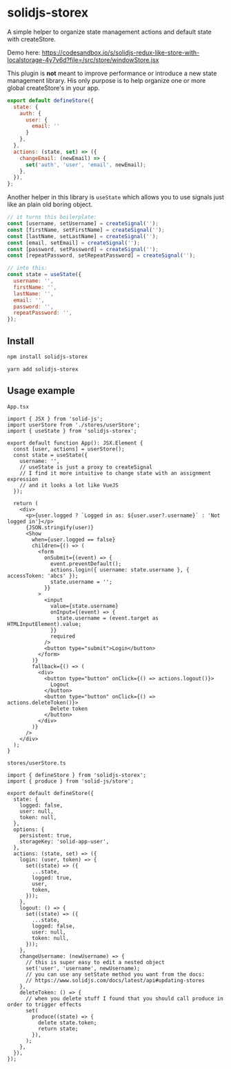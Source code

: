 # solidjs-storex

A simple helper to organize state management actions and default state with createStore.

Demo here: https://codesandbox.io/s/solidjs-redux-like-store-with-localstorage-4y7v6d?file=/src/store/windowStore.jsx

This plugin is **not** meant to improve performance or introduce a new state management library. His only purpose is to help organize one or more global createStore's in your app.

```jsx
export default defineStore({
  state: {
    auth: {
      user: {
        email: ''
      }
    },
  },
  actions: (state, set) => ({
    changeEmail: (newEmail) => {
      set('auth', 'user', 'email', newEmail);
    },
  }),
};
```

Another helper in this library is `useState` which allows you to use signals just like an plain old boring object.

```jsx
// it turns this boilerplate:
const [username, setUsername] = createSignal('');
const [firstName, setFirstName] = createSignal('');
const [lastName, setLastName] = createSignal('');
const [email, setEmail] = createSignal('');
const [password, setPassword] = createSignal('');
const [repeatPassword, setRepeatPassword] = createSignal('');

// into this:
const state = useState({
  username: '',
  firstName: '',
  lastName: '',
  email: '',
  password: '',
  repeatPassword: '',
});
```

## Install

```bash
npm install solidjs-storex
```

```bash
yarn add solidjs-storex
```

## Usage example

`App.tsx`

```tsx
import { JSX } from 'solid-js';
import userStore from './stores/userStore';
import { useState } from 'solidjs-storex';

export default function App(): JSX.Element {
  const [user, actions] = userStore();
  const state = useState({
    username: '',
    // useState is just a proxy to createSignal
    // I find it more intuitive to change state with an assignment expression
    // and it looks a lot like VueJS
  });

  return (
    <div>
      <p>{user.logged ? `Logged in as: ${user.user?.username}` : 'Not logged in'}</p>
      {JSON.stringify(user)}
      <Show
        when={user.logged == false}
        children={() => (
          <form
            onSubmit={(event) => {
              event.preventDefault();
              actions.login({ username: state.username }, { accessToken: 'abcs' });
              state.username = '';
            }}
          >
            <input
              value={state.username}
              onInput={(event) => {
                state.username = (event.target as HTMLInputElement).value;
              }}
              required
            />
            <button type="submit">Login</button>
          </form>
        )}
        fallback={() => (
          <div>
            <button type="button" onClick={() => actions.logout()}>
              Logout
            </button>
            <button type="button" onClick={() => actions.deleteToken()}>
              Delete token
            </button>
          </div>
        )}
      />
    </div>
  );
}
```

`stores/userStore.ts`

```tsx
import { defineStore } from 'solidjs-storex';
import { produce } from 'solid-js/store';

export default defineStore({
  state: {
    logged: false,
    user: null,
    token: null,
  },
  options: {
    persistent: true,
    storageKey: 'solid-app-user',
  },
  actions: (state, set) => ({
    login: (user, token) => {
      set((state) => ({
        ...state,
        logged: true,
        user,
        token,
      }));
    },
    logout: () => {
      set((state) => ({
        ...state,
        logged: false,
        user: null,
        token: null,
      }));
    },
    changeUsername: (newUsername) => {
      // this is super easy to edit a nested object
      set('user', 'username', newUsername);
      // you can use any setState method you want from the docs:
      // https://www.solidjs.com/docs/latest/api#updating-stores
    },
    deleteToken: () => {
      // when you delete stuff I found that you should call produce in order to trigger effects
      set(
        produce((state) => {
          delete state.token;
          return state;
        }),
      );
    },
  }),
});
```

